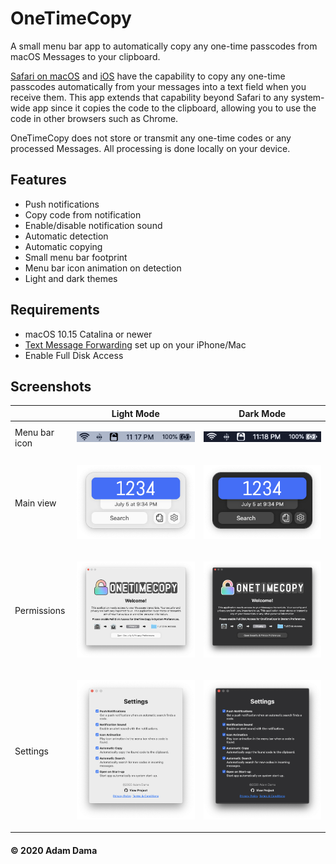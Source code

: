 # OneTimeCopy
A small menu bar app to automatically copy any one-time passcodes from macOS Messages to your clipboard. 

[Safari on macOS](https://support.apple.com/guide/safari/autofill-security-codes-from-your-iphone-ibrwa4a6c6c6/mac) and [iOS](https://support.apple.com/guide/iphone/automatically-fill-in-sms-passcodes-on-iphone-iphc89a3a3af/ios) have the capability to copy any one-time passcodes automatically from your messages into a text field when you receive them. This app extends that capability beyond Safari to any system-wide app since it copies the code to the clipboard, allowing you to use the code in other browsers such as Chrome. 

OneTimeCopy does not store or transmit any one-time codes or any processed Messages. All processing is done locally on your device.

## Features
 - Push notifications
 - Copy code from notification
 - Enable/disable notification sound
 - Automatic detection
 - Automatic copying 
 - Small menu bar footprint
 - Menu bar icon animation on detection
 - Light and dark themes

## Requirements

 - macOS 10.15 Catalina or newer
 - [Text Message Forwarding](https://support.apple.com/en-us/HT208386) set up on your iPhone/Mac 
 - Enable Full Disk Access


## Screenshots

| | Light Mode | Dark Mode |
|--|--|--|
| Menu bar icon | <p align="center"><img src="screenshots/menubar_light.png" width="250"> | <p align="center"><img src="screenshots/menubar_dark.png" width="250"> |
| Main view | <p align="center"><img src="screenshots/preview_light.png" width="300"> | <p align="center"><img src="screenshots/preview_dark.png" width="300"> |
| Permissions | <p align="center"><img src="screenshots/permissions_light.png" width="500"> | <p align="center"><img src="screenshots/permissions_dark.png"  width="500"> |
| Settings | <p align="center"><img src="screenshots/settings_light.png" width="500"> | <p align="center"><img src="screenshots/settings_dark.png" width="500"> |

#### © 2020 Adam Dama

